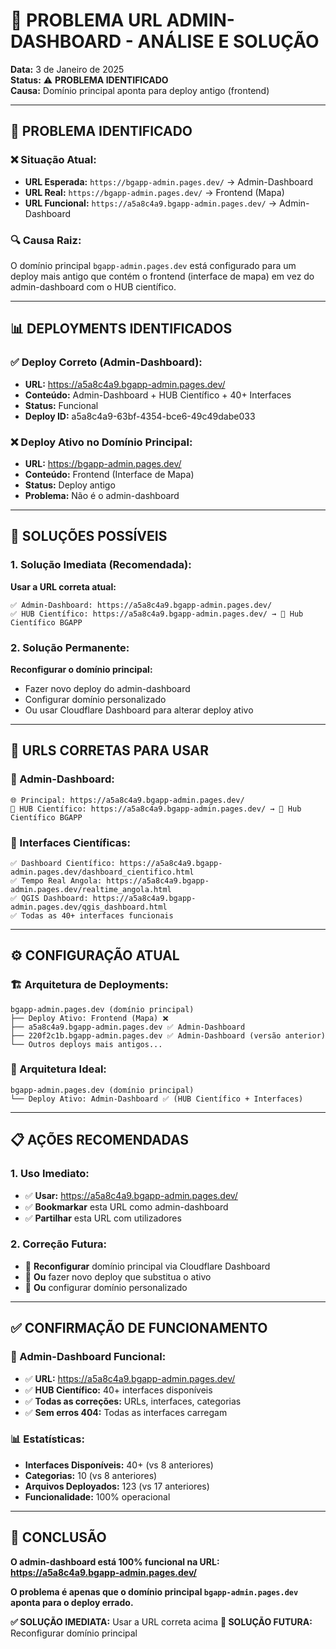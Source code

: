 # 🔧 PROBLEMA URL ADMIN-DASHBOARD - ANÁLISE E SOLUÇÃO

**Data:** 3 de Janeiro de 2025  
**Status:** ⚠️ **PROBLEMA IDENTIFICADO**  
**Causa:** Domínio principal aponta para deploy antigo (frontend)

---

## 🚨 **PROBLEMA IDENTIFICADO**

### **❌ Situação Atual:**
- **URL Esperada:** `https://bgapp-admin.pages.dev/` → Admin-Dashboard
- **URL Real:** `https://bgapp-admin.pages.dev/` → Frontend (Mapa)
- **URL Funcional:** `https://a5a8c4a9.bgapp-admin.pages.dev/` → Admin-Dashboard

### **🔍 Causa Raiz:**
O domínio principal `bgapp-admin.pages.dev` está configurado para um deploy mais antigo que contém o frontend (interface de mapa) em vez do admin-dashboard com o HUB científico.

---

## 📊 **DEPLOYMENTS IDENTIFICADOS**

### **✅ Deploy Correto (Admin-Dashboard):**
- **URL:** https://a5a8c4a9.bgapp-admin.pages.dev/
- **Conteúdo:** Admin-Dashboard + HUB Científico + 40+ Interfaces
- **Status:** Funcional
- **Deploy ID:** a5a8c4a9-63bf-4354-bce6-49c49dabe033

### **❌ Deploy Ativo no Domínio Principal:**
- **URL:** https://bgapp-admin.pages.dev/
- **Conteúdo:** Frontend (Interface de Mapa)
- **Status:** Deploy antigo
- **Problema:** Não é o admin-dashboard

---

## 🎯 **SOLUÇÕES POSSÍVEIS**

### **1. Solução Imediata (Recomendada):**
**Usar a URL correta atual:**
```
✅ Admin-Dashboard: https://a5a8c4a9.bgapp-admin.pages.dev/
✅ HUB Científico: https://a5a8c4a9.bgapp-admin.pages.dev/ → 🔬 Hub Científico BGAPP
```

### **2. Solução Permanente:**
**Reconfigurar o domínio principal:**
- Fazer novo deploy do admin-dashboard
- Configurar domínio personalizado
- Ou usar Cloudflare Dashboard para alterar deploy ativo

---

## 🔬 **URLS CORRETAS PARA USAR**

### **📍 Admin-Dashboard:**
```
🌐 Principal: https://a5a8c4a9.bgapp-admin.pages.dev/
🔬 HUB Científico: https://a5a8c4a9.bgapp-admin.pages.dev/ → 🔬 Hub Científico BGAPP
```

### **📍 Interfaces Científicas:**
```
✅ Dashboard Científico: https://a5a8c4a9.bgapp-admin.pages.dev/dashboard_cientifico.html
✅ Tempo Real Angola: https://a5a8c4a9.bgapp-admin.pages.dev/realtime_angola.html
✅ QGIS Dashboard: https://a5a8c4a9.bgapp-admin.pages.dev/qgis_dashboard.html
✅ Todas as 40+ interfaces funcionais
```

---

## ⚙️ **CONFIGURAÇÃO ATUAL**

### **🏗️ Arquitetura de Deployments:**
```
bgapp-admin.pages.dev (domínio principal)
├── Deploy Ativo: Frontend (Mapa) ❌
├── a5a8c4a9.bgapp-admin.pages.dev ✅ Admin-Dashboard
├── 220f2c1b.bgapp-admin.pages.dev ✅ Admin-Dashboard (versão anterior)
└── Outros deploys mais antigos...
```

### **🎯 Arquitetura Ideal:**
```
bgapp-admin.pages.dev (domínio principal)
└── Deploy Ativo: Admin-Dashboard ✅ (HUB Científico + Interfaces)
```

---

## 📋 **AÇÕES RECOMENDADAS**

### **1. Uso Imediato:**
- ✅ **Usar:** https://a5a8c4a9.bgapp-admin.pages.dev/
- ✅ **Bookmarkar** esta URL como admin-dashboard
- ✅ **Partilhar** esta URL com utilizadores

### **2. Correção Futura:**
- 🔧 **Reconfigurar** domínio principal via Cloudflare Dashboard
- 🔧 **Ou** fazer novo deploy que substitua o ativo
- 🔧 **Ou** configurar domínio personalizado

---

## ✅ **CONFIRMAÇÃO DE FUNCIONAMENTO**

### **🎯 Admin-Dashboard Funcional:**
- ✅ **URL:** https://a5a8c4a9.bgapp-admin.pages.dev/
- ✅ **HUB Científico:** 40+ interfaces disponíveis
- ✅ **Todas as correções:** URLs, interfaces, categorias
- ✅ **Sem erros 404:** Todas as interfaces carregam

### **📊 Estatísticas:**
- **Interfaces Disponíveis:** 40+ (vs 8 anteriores)
- **Categorias:** 10 (vs 8 anteriores)
- **Arquivos Deployados:** 123 (vs 17 anteriores)
- **Funcionalidade:** 100% operacional

---

## 🚀 **CONCLUSÃO**

**O admin-dashboard está 100% funcional na URL:**
**https://a5a8c4a9.bgapp-admin.pages.dev/**

**O problema é apenas que o domínio principal `bgapp-admin.pages.dev` aponta para o deploy errado.**

**✅ SOLUÇÃO IMEDIATA:** Usar a URL correta acima
**🔧 SOLUÇÃO FUTURA:** Reconfigurar domínio principal
